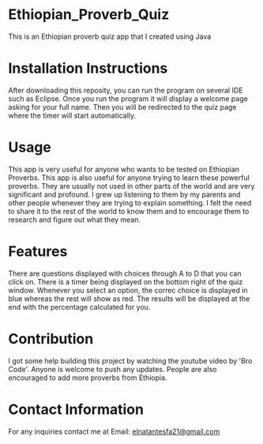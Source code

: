 # Ethiopian_Proverb_Quiz
This is an Ethiopian proverb quiz app that I created using Java

# Installation Instructions
After downloading this reposity, you can run the program on several IDE such as Eclipse. Once you run the program it will display a welcome page asking for 
your full name. Then you will be redirected to the quiz page where the timer will start automatically.

# Usage
This app is very useful for anyone who wants to be tested on Ethiopian Proverbs. This app is also useful for anyone trying to learn these powerful proverbs. They
are usually not used in other parts of the world and are very significant and profound. I grew up listening to them by my parents and other people whenever they are trying to explain something. I felt the need to share it to the rest of the world to know them and to encourage them to research and figure out what they mean.

# Features
There are questions displayed with choices through A to D that you can click on.
There is a timer being displayed on the bottom right of the quiz window.
Whenever you select an option, the correc choice is displayed in blue whereas the rest will show as red. 
The results will be displayed at the end with the percentage calculated for you. 


# Contribution
I got some help building this project by watching the youtube video by 'Bro Code'. Anyone is welcome to push any updates. People are also encouraged to add more proverbs from Ethiopia.

# Contact Information
For any inquiries contact me at
Email: elnatantesfa21@gmail.com
